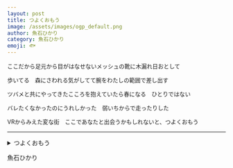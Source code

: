 ```yaml
---
layout: post
title: つよくおもう
image: /assets/images/ogp_default.png
author: 魚石ひかり
category: 魚石ひかり
emoji: 🐟
---
```


<div class="tanka-area" style="font-size: 92%;"><div class="tanka">
<p>ここだから足元から目がはなせないメッシュの靴に木漏れ日おとして</p>
<p>歩いてる　森にさわれる気がしてて腕をわたしの範囲で差し出す</p>
<p>ツバメと共にやってきたこころを抱えていたら春になる　ひとりではない</p>
<p>バレたくなかったのにうれしかった　弱いちからで走ったりした</p>
<p>VRからみえた変な街　ここであなたと出会うかもしれないと、つよくおもう</p></div></div>

---

<details><summary>つよくおもう</summary>
ここだから足元から目がはなせないメッシュの靴に木漏れ日おとして<br />
歩いてる　森にさわれる気がしてて腕をわたしの範囲で差し出す<br />
ツバメと共にやってきたこころを抱えていたら春になる　ひとりではない<br />
バレたくなかったのにうれしかった　弱いちからで走ったりした<br />
VRからみえた変な街　ここであなたと出会うかもしれないと、つよくおもう<br />
</details>

魚石ひかり
